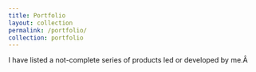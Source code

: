 ```yaml
---
title: Portfolio
layout: collection
permalink: /portfolio/
collection: portfolio
---
```


I have listed a not-complete series of products led or developed by me.Â
